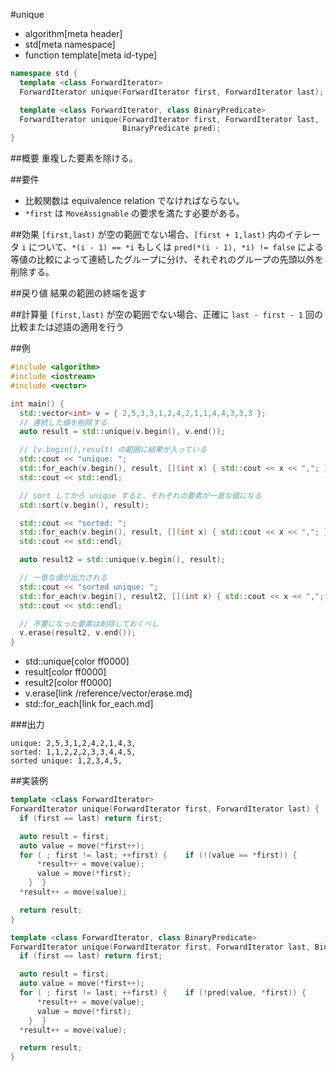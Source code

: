 #unique
* algorithm[meta header]
* std[meta namespace]
* function template[meta id-type]

```cpp
namespace std {
  template <class ForwardIterator>
  ForwardIterator unique(ForwardIterator first, ForwardIterator last);

  template <class ForwardIterator, class BinaryPredicate>
  ForwardIterator unique(ForwardIterator first, ForwardIterator last,
                         BinaryPredicate pred);
}
```

##概要
重複した要素を除ける。


##要件
- 比較関数は equivalence relation でなければならない。
- `*first` は `MoveAssignable` の要求を満たす必要がある。


##効果
`[first,last)` が空の範囲でない場合、`[first + 1,last)` 内のイテレータ `i` について、`*(i - 1) == *i` もしくは `pred(*(i - 1), *i) != false` による等値の比較によって連続したグループに分け、それぞれのグループの先頭以外を削除する。


##戻り値
結果の範囲の終端を返す


##計算量
`[first,last)` が空の範囲でない場合、正確に `last - first - 1` 回の比較または述語の適用を行う


##例
```cpp
#include <algorithm>
#include <iostream>
#include <vector>

int main() {
  std::vector<int> v = { 2,5,3,3,1,2,4,2,1,1,4,4,3,3,3 };
  // 連続した値を削除する
  auto result = std::unique(v.begin(), v.end());

  // [v.begin(),result) の範囲に結果が入っている
  std::cout << "unique: ";
  std::for_each(v.begin(), result, [](int x) { std::cout << x << ","; });
  std::cout << std::endl;

  // sort してから unique すると、それぞれの要素が一意な値になる
  std::sort(v.begin(), result);

  std::cout << "sorted: ";
  std::for_each(v.begin(), result, [](int x) { std::cout << x << ","; });
  std::cout << std::endl;

  auto result2 = std::unique(v.begin(), result);

  // 一意な値が出力される
  std::cout << "sorted unique: ";
  std::for_each(v.begin(), result2, [](int x) { std::cout << x << ","; });
  std::cout << std::endl;

  // 不要になった要素は削除しておくべし
  v.erase(result2, v.end());
}
```
* std::unique[color ff0000]
* result[color ff0000]
* result2[color ff0000]
* v.erase[link /reference/vector/erase.md]
* std::for_each[link for_each.md]

###出力
```
unique: 2,5,3,1,2,4,2,1,4,3,
sorted: 1,1,2,2,2,3,3,4,4,5,
sorted unique: 1,2,3,4,5,
```


##実装例
```cpp
template <class ForwardIterator>
ForwardIterator unique(ForwardIterator first, ForwardIterator last) {
  if (first == last) return first;

  auto result = first;
  auto value = move(*first++);
  for ( ; first != last; ++first) {    if (!(value == *first)) {
      *result++ = move(value);
      value = move(*first);
    }  }
  *result++ = move(value);

  return result;
}

template <class ForwardIterator, class BinaryPredicate>
ForwardIterator unique(ForwardIterator first, ForwardIterator last, BinaryPredicate pred) {
  if (first == last) return first;

  auto result = first;
  auto value = move(*first++);
  for ( ; first != last; ++first) {    if (!pred(value, *first)) {
      *result++ = move(value);
      value = move(*first);
    }  }
  *result++ = move(value);

  return result;
}
```

